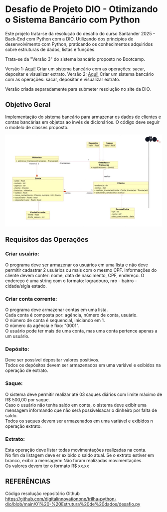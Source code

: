 # Desafio de Projeto DIO - Otimizando o Sistema Bancário com Python

Este projeto trata-se da resolução do desafio do curso Santander 2025 - Back-End com Python com a DIO. Utilizando dos princípios de desenvolvimento com Python, praticando os conhecimentos adquiridos sobre estruturas de dados, listas e funções.  

Trata-se da "Versão 3" do sistema bancário proposto no Bootcamp.

Versão 1: [Aqui!](https://github.com/yukaum/desafio-dio-py-fundamentos/tree/main) Criar um sistema bancário com as operações: sacar, depositar e visualizar extrato.
Versão 2: [Aqui!](https://github.com/yukaum/desafio-dio-py-fundamentos/tree/main) Criar um sistema bancário com as operações: sacar, depositar e visualizar extrato.

Versão criada separadamente para submeter resolução no site da DIO. 

## Objetivo Geral

Implementação do sistema bancário para armazenar os dados de clientes e contas bancárias em objetos ao invés de dicionários. O código deve seguir o modelo de classes proposto.

<img align="center" src="UML.jpg">

## Requisitos das Operações

### Criar usuário:
O programa deve ser armazenar os usuários em uma lista e não deve permitir cadastrar 2 usuários ou mais com o mesmo CPF.
Informações do cliente devem conter: nome, data de nascimento, CPF, endereço.
O endereço é uma string com o formato: logradouro, nro - bairro - cidade/sigla estado.

### Criar conta corrente:
O programa deve armazenar contas em uma lista.  
Cada conta é composta por: agência, número de conta, usuário.  
O número de conta é sequencial, iniciando em 1.  
O número da agência é fixo: "0001".  
O usuário pode ter mais de uma conta, mas uma conta pertence apenas a um usuário.

### Depósito:
Deve ser possível depositar valores positivos.  
Todos os depósitos devem ser armazenados em uma variável e exibidos na operação de extrato.  

### Saque:
O sistema deve permitir realizar até 03 saques diários com limite máximo de R$ 500,00 por saque.  
Caso o usuário não tenha saldo em conta, o sistema deve exibir uma mensagem informando que não será possívelsacar o dinheiro por falta de saldo.  
Todos os saques devem ser armazenados em uma variável e exibidos n operação extrato.  

### Extrato:
Esta operação deve listar todas movimentações realizadas na conta.  
No fim da listagem deve er exibido o saldo atual. 
Se o extrato estiver em branco, exibir a mensagem: Não foram realizadas movimentações.  
Os valores devem ter o formato R$ xx.xx  

## REFERÊNCIAS
Código resolução repositório Github https://github.com/digitalinnovationone/trilha-python-dio/blob/main/01%20-%20Estrutura%20de%20dados/desafio.py
